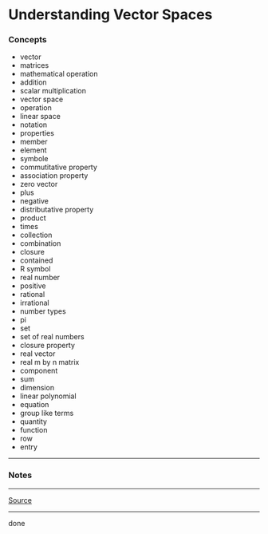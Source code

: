 # Understanding Vector Spaces

### Concepts

- vector
- matrices
- mathematical operation
- addition
- scalar multiplication
- vector space
- operation
- linear space
- notation
- properties
- member
- element
- symbole
- commutitative property
- association property
- zero vector
- plus
- negative
- distributative property
- product
- times
- collection
- combination
- closure
- contained
- R symbol
- real number
- positive
- rational
- irrational
- number types
- pi
- set
- set of real numbers
- closure property
- real vector
- real m by n matrix
- component
- sum
- dimension
- linear polynomial
- equation
- group like terms
- quantity
- function
- row
- entry

---

### Notes

---

[Source](https://youtu.be/EP2ghkO0lSk)

---

done